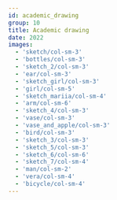```yaml
---
id: academic_drawing
group: 10
title: Academic drawing
date: 2022
images:
  - 'sketch/col-sm-3'
  - 'bottles/col-sm-3'
  - 'sketch_2/col-sm-3'
  - 'ear/col-sm-3'
  - 'sketch_girl/col-sm-3'
  - 'girl/col-sm-5'
  - 'sketch_mariia/col-sm-4'
  - 'arm/col-sm-6'
  - 'sketch_4/col-sm-3'
  - 'vase/col-sm-3'
  - 'vase_and_apple/col-sm-3'
  - 'bird/col-sm-3'
  - 'sketch_3/col-sm-3'
  - 'sketch_5/col-sm-3'
  - 'sketch_6/col-sm-6'
  - 'sketch_7/col-sm-4'
  - 'man/col-sm-2'
  - 'vera/col-sm-4'
  - 'bicycle/col-sm-4'
---
```

